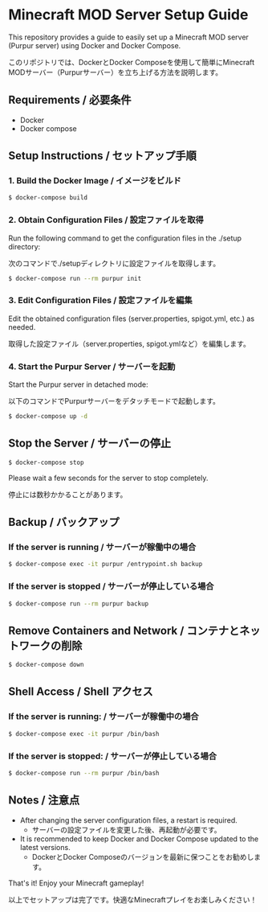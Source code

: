 # Minecraft MOD Server Setup Guide
This repository provides a guide to easily set up a Minecraft MOD server (Purpur server) using Docker and Docker Compose.

このリポジトリでは、DockerとDocker Composeを使用して簡単にMinecraft MODサーバー（Purpurサーバー）を立ち上げる方法を説明します。

## Requirements / 必要条件
- Docker
- Docker compose

## Setup Instructions / セットアップ手順
### 1. Build the Docker Image / イメージをビルド

```bash
$ docker-compose build
```

### 2. Obtain Configuration Files / 設定ファイルを取得
Run the following command to get the configuration files in the ./setup directory:
   
次のコマンドで./setupディレクトリに設定ファイルを取得します。

```bash
$ docker-compose run --rm purpur init
```

### 3. Edit Configuration Files / 設定ファイルを編集
Edit the obtained configuration files (server.properties, spigot.yml, etc.) as needed.

取得した設定ファイル（server.properties, spigot.ymlなど）を編集します。

### 4. Start the Purpur Server / サーバーを起動
Start the Purpur server in detached mode:

以下のコマンドでPurpurサーバーをデタッチモードで起動します。

```bash
$ docker-compose up -d
```

## Stop the Server / サーバーの停止

```bash
$ docker-compose stop
```
Please wait a few seconds for the server to stop completely.

停止には数秒かかることがあります。

## Backup / バックアップ
### If the server is running / サーバーが稼働中の場合
```bash
$ docker-compose exec -it purpur /entrypoint.sh backup
```

### If the server is stopped / サーバーが停止している場合
```bash
$ docker-compose run --rm purpur backup
```


## Remove Containers and Network / コンテナとネットワークの削除

```bash
$ docker-compose down
```

## Shell Access / Shell アクセス
### If the server is running: / サーバーが稼働中の場合

```bash
$ docker-compose exec -it purpur /bin/bash
```

### If the server is stopped: / サーバーが停止している場合

```bash
$ docker-compose run --rm purpur /bin/bash
```

## Notes / 注意点
- After changing the server configuration files, a restart is required.
  - サーバーの設定ファイルを変更した後、再起動が必要です。
- It is recommended to keep Docker and Docker Compose updated to the latest versions.
  - DockerとDocker Composeのバージョンを最新に保つことをお勧めします。

That's it! Enjoy your Minecraft gameplay!

以上でセットアップは完了です。快適なMinecraftプレイをお楽しみください！